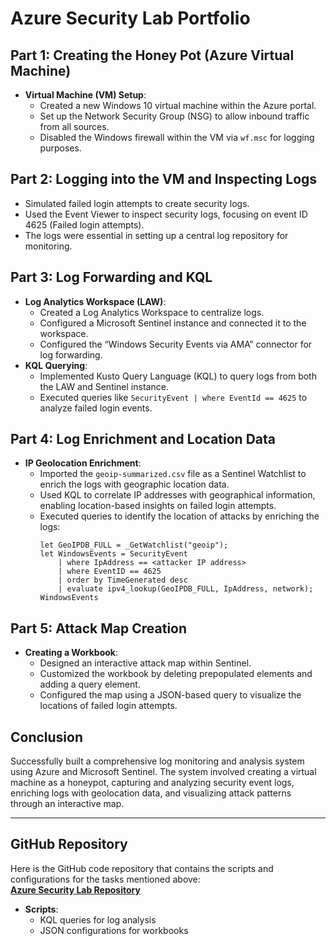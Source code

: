 # Azure Security Lab Portfolio

## Part 1: Creating the Honey Pot (Azure Virtual Machine)
- **Virtual Machine (VM) Setup**:
  - Created a new Windows 10 virtual machine within the Azure portal.
  - Set up the Network Security Group (NSG) to allow inbound traffic from all sources.
  - Disabled the Windows firewall within the VM via `wf.msc` for logging purposes.

## Part 2: Logging into the VM and Inspecting Logs
- Simulated failed login attempts to create security logs.
- Used the Event Viewer to inspect security logs, focusing on event ID 4625 (Failed login attempts).
- The logs were essential in setting up a central log repository for monitoring.

## Part 3: Log Forwarding and KQL
- **Log Analytics Workspace (LAW)**:
  - Created a Log Analytics Workspace to centralize logs.
  - Configured a Microsoft Sentinel instance and connected it to the workspace.
  - Configured the “Windows Security Events via AMA” connector for log forwarding.
- **KQL Querying**:
  - Implemented Kusto Query Language (KQL) to query logs from both the LAW and Sentinel instance.
  - Executed queries like `SecurityEvent | where EventId == 4625` to analyze failed login events.

## Part 4: Log Enrichment and Location Data
- **IP Geolocation Enrichment**:
  - Imported the `geoip-summarized.csv` file as a Sentinel Watchlist to enrich the logs with geographic location data.
  - Used KQL to correlate IP addresses with geographical information, enabling location-based insights on failed login attempts.
  - Executed queries to identify the location of attacks by enriching the logs:
    ```kusto
    let GeoIPDB_FULL = _GetWatchlist("geoip");
    let WindowsEvents = SecurityEvent
        | where IpAddress == <attacker IP address>
        | where EventID == 4625
        | order by TimeGenerated desc
        | evaluate ipv4_lookup(GeoIPDB_FULL, IpAddress, network);
    WindowsEvents
    ```

## Part 5: Attack Map Creation
- **Creating a Workbook**:
  - Designed an interactive attack map within Sentinel.
  - Customized the workbook by deleting prepopulated elements and adding a query element.
  - Configured the map using a JSON-based query to visualize the locations of failed login attempts.

## Conclusion
Successfully built a comprehensive log monitoring and analysis system using Azure and Microsoft Sentinel. The system involved creating a virtual machine as a honeypot, capturing and analyzing security event logs, enriching logs with geolocation data, and visualizing attack patterns through an interactive map.

---

## GitHub Repository

Here is the GitHub code repository that contains the scripts and configurations for the tasks mentioned above:  
[**Azure Security Lab Repository**](#)

- **Scripts**:  
  - KQL queries for log analysis
  - JSON configurations for workbooks

